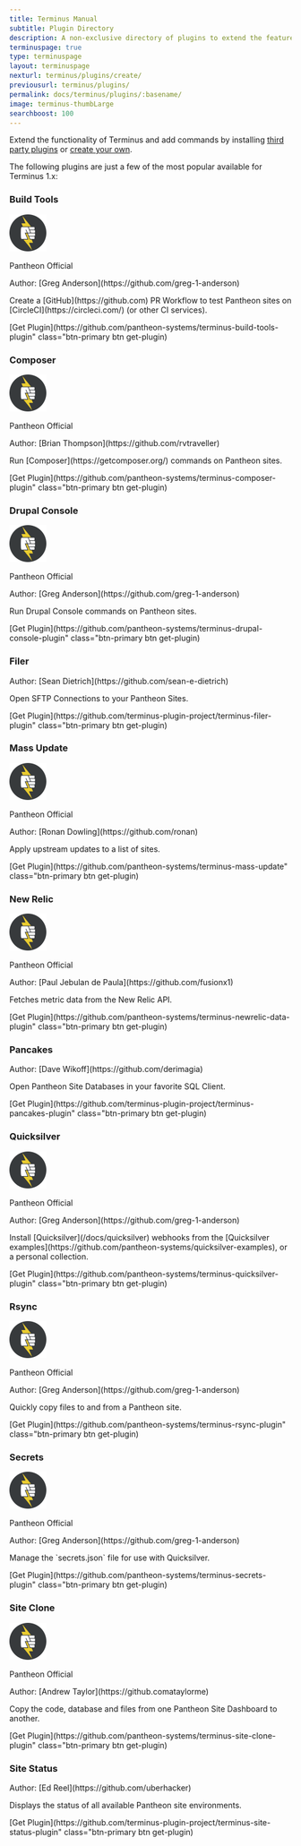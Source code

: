 ```yaml
---
title: Terminus Manual
subtitle: Plugin Directory
description: A non-exclusive directory of plugins to extend the features of Terminus.
terminuspage: true
type: terminuspage
layout: terminuspage
nexturl: terminus/plugins/create/
previousurl: terminus/plugins/
permalink: docs/terminus/plugins/:basename/
image: terminus-thumbLarge
searchboost: 100
---
```

Extend the functionality of Terminus and add commands by installing [third party plugins](https://github.com/terminus-plugin-project) or [create your own](https://pantheon.io/docs/terminus/plugins/create).

The following plugins are just a few of the most popular available for Terminus 1.x:

<div class="flex-panel-group">
  <div class="flex-panel-item">
    <div class="flex-panel-body">
      <div class="flex-panel-title">
        <h3 class="plugin-title">Build Tools</h3>
        <div class="pantheon-official">
          <img alt="Official Pantheon Plugin" src="/source/docs/assets/images/official-plugin.svg" class="main-topic-info__plugin-image" >
          <p class="pantheon-official">Pantheon Official</p>
        </div>
      </div>
      <p class="topic-info__description">Author: [Greg Anderson](https://github.com/greg-1-anderson)</p>
      <p class="topic-info__description">Create a [GitHub](https://github.com) PR Workflow to test Pantheon sites on [CircleCI](https://circleci.com/) (or other CI services).</p>
      [Get Plugin](https://github.com/pantheon-systems/terminus-build-tools-plugin" class="btn-primary btn get-plugin)
    </div>
  </div>
  <div class="flex-panel-item">
    <div class="flex-panel-body">
      <div class="flex-panel-title">
        <h3 class="plugin-title">Composer</h3>
        <div class="pantheon-official">
        <img alt="Official Pantheon Plugin" src="/source/docs/assets/images/official-plugin.svg" class="main-topic-info__plugin-image" >
          <p class="pantheon-official">Pantheon Official</p>
        </div>
      </div>
      <p class="topic-info__description">Author: [Brian Thompson](https://github.com/rvtraveller)</p>
      <p class="topic-info__description">Run [Composer](https://getcomposer.org/) commands on Pantheon sites.</p>
      [Get Plugin](https://github.com/pantheon-systems/terminus-composer-plugin" class="btn-primary btn get-plugin)
    </div>
  </div>
  <div class="flex-panel-item">
    <div class="flex-panel-body">
      <div class="flex-panel-title">
        <h3 class="plugin-title">Drupal Console</h3>
        <div class="pantheon-official">
        <img alt="Official Pantheon Plugin" src="/source/docs/assets/images/official-plugin.svg" class="main-topic-info__plugin-image" >
          <p class="pantheon-official">Pantheon Official</p>
        </div>
      </div>
      <p class="topic-info__description">Author: [Greg Anderson](https://github.com/greg-1-anderson)</p>
      <p class="topic-info__description">Run Drupal Console commands on Pantheon sites.</p>
      [Get Plugin](https://github.com/pantheon-systems/terminus-drupal-console-plugin" class="btn-primary btn get-plugin)
    </div>
  </div>
  <div class="flex-panel-item">
    <div class="flex-panel-body">
      <div class="flex-panel-title">
        <h3 class="plugin-title">Filer</h3>
      </div>
      <p class="topic-info__description">Author: [Sean Dietrich](https://github.com/sean-e-dietrich)</p>
      <p class="topic-info__description">Open SFTP Connections to your Pantheon Sites.</p>
      [Get Plugin](https://github.com/terminus-plugin-project/terminus-filer-plugin" class="btn-primary btn get-plugin)
    </div>
  </div>
  <div class="flex-panel-item">
    <div class="flex-panel-body">
      <div class="flex-panel-title">
        <h3 class="plugin-title">Mass Update</h3>
        <div class="pantheon-official">
        <img alt="Official Pantheon Plugin" src="/source/docs/assets/images/official-plugin.svg" class="main-topic-info__plugin-image" >
          <p class="pantheon-official">Pantheon Official</p>
        </div>
      </div>
      <p class="topic-info__description">Author: [Ronan Dowling](https://github.com/ronan)</p>
      <p class="topic-info__description">Apply upstream updates to a list of sites.</p>
      [Get Plugin](https://github.com/pantheon-systems/terminus-mass-update" class="btn-primary btn get-plugin)
    </div>
  </div>
  <div class="flex-panel-item">
    <div class="flex-panel-body">
      <div class="flex-panel-title">
        <h3 class="plugin-title">New Relic</h3>
        <div class="pantheon-official">
        <img alt="Official Pantheon Plugin" src="/source/docs/assets/images/official-plugin.svg" class="main-topic-info__plugin-image" >
          <p class="pantheon-official">Pantheon Official</p>
        </div>
      </div>
      <p class="topic-info__description">Author: [Paul Jebulan de Paula](https://github.com/fusionx1)</p>
      <p class="topic-info__description">Fetches metric data from the New Relic API.</p>
      [Get Plugin](https://github.com/pantheon-systems/terminus-newrelic-data-plugin" class="btn-primary btn get-plugin)
    </div>
  </div>
  <div class="flex-panel-item">
    <div class="flex-panel-body">
      <div class="flex-panel-title">
        <h3 class="plugin-title">Pancakes</h3>
      </div>
      <p class="topic-info__description">Author: [Dave Wikoff](https://github.com/derimagia)</p>
      <p class="topic-info__description">Open Pantheon Site Databases in your favorite SQL Client.</p>
      [Get Plugin](https://github.com/terminus-plugin-project/terminus-pancakes-plugin" class="btn-primary btn get-plugin)
    </div>
  </div>
  <div class="flex-panel-item">
    <div class="flex-panel-body">
      <div class="flex-panel-title">
        <h3 class="plugin-title">Quicksilver</h3>
        <div class="pantheon-official">
        <img alt="Official Pantheon Plugin" src="/source/docs/assets/images/official-plugin.svg" class="main-topic-info__plugin-image" >
          <p class="pantheon-official">Pantheon Official</p>
        </div>
      </div>
      <p class="topic-info__description">Author: [Greg Anderson](https://github.com/greg-1-anderson)</p>
      <p class="topic-info__description">Install [Quicksilver](/docs/quicksilver) webhooks from the [Quicksilver examples](https://github.com/pantheon-systems/quicksilver-examples), or a personal collection.</p>
      [Get Plugin](https://github.com/pantheon-systems/terminus-quicksilver-plugin" class="btn-primary btn get-plugin)
    </div>
  </div>
  <div class="flex-panel-item">
    <div class="flex-panel-body">
      <div class="flex-panel-title">
        <h3 class="plugin-title">Rsync</h3>
        <div class="pantheon-official">
        <img alt="Official Pantheon Plugin" src="/source/docs/assets/images/official-plugin.svg" class="main-topic-info__plugin-image" >
          <p class="pantheon-official">Pantheon Official</p>
        </div>
      </div>
      <p class="topic-info__description">Author: [Greg Anderson](https://github.com/greg-1-anderson)</p>
      <p class="topic-info__description">Quickly copy files to and from a Pantheon site.</p>
      [Get Plugin](https://github.com/pantheon-systems/terminus-rsync-plugin" class="btn-primary btn get-plugin)
    </div>
  </div>
  <div class="flex-panel-item">
    <div class="flex-panel-body">
      <div class="flex-panel-title">
        <h3 class="plugin-title">Secrets</h3>
        <div class="pantheon-official">
        <img alt="Official Pantheon Plugin" src="/source/docs/assets/images/official-plugin.svg" class="main-topic-info__plugin-image" >
          <p class="pantheon-official">Pantheon Official</p>
        </div>
      </div>
      <p class="topic-info__description">Author: [Greg Anderson](https://github.com/greg-1-anderson)</p>
      <p class="topic-info__description">Manage the `secrets.json` file for use with Quicksilver.</p>
      [Get Plugin](https://github.com/pantheon-systems/terminus-secrets-plugin" class="btn-primary btn get-plugin)
    </div>
  </div>
  <div class="flex-panel-item">
    <div class="flex-panel-body">
      <div class="flex-panel-title">
        <h3 class="plugin-title">Site Clone</h3>
        <div class="pantheon-official">
          <img alt="Official Pantheon Plugin" src="/source/docs/assets/images/official-plugin.svg" class="main-topic-info__plugin-image" >
          <p class="pantheon-official">Pantheon Official</p>
        </div>
      </div>
      <p class="topic-info__description">Author: [Andrew Taylor](https://github.comataylorme)</p>
      <p class="topic-info__description">Copy the code, database and files from one Pantheon Site Dashboard to another.</p>
      [Get Plugin](https://github.com/pantheon-systems/terminus-site-clone-plugin" class="btn-primary btn get-plugin)
    </div>
  </div>
  <div class="flex-panel-item">
    <div class="flex-panel-body">
      <h3 class="plugin-title">Site Status</h3>
      <p class="topic-info__description">Author: [Ed Reel](https://github.com/uberhacker)</p>
      <p class="topic-info__description">Displays the status of all available Pantheon site environments.</p>
      [Get Plugin](https://github.com/terminus-plugin-project/terminus-site-status-plugin" class="btn-primary btn get-plugin)
    </div>
  </div>
</div>
